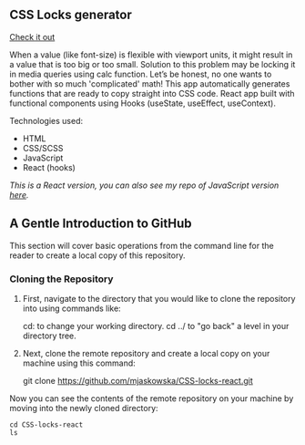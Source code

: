 ## CSS Locks generator

[Check it out](https://mjaskowska.github.io/CSS-locks-react)

When a value (like font-size) is flexible with viewport units, it might result in a value that is too big or too small. Solution to this problem may be locking it in media queries using calc function. Let’s be honest, no one wants to bother with so much 'complicated' math! This app automatically generates functions that are ready to copy straight into CSS code.
React app built with functional components using Hooks (useState, useEffect, useContext).

Technologies used:
- HTML
- CSS/SCSS
- JavaScript
- React (hooks)



_This is a React version, you can also see my repo of JavaScript version [here](https://github.com/mjaskowska/CSS-locks-javascript.git)._




## A Gentle Introduction to GitHub

This section will cover basic operations from the command line for the reader to create a local copy of this repository.

### Cloning the Repository

1. First, navigate to the directory that you would like to clone the repository into using commands like:

    cd: to change your working directory.
    cd ../ to "go back" a level in your directory tree.

2. Next, clone the remote repository and create a local copy on your machine using this command:

    git clone https://github.com/mjaskowska/CSS-locks-react.git

Now you can see the contents of the remote repository on your machine by moving into the newly cloned directory:

    cd CSS-locks-react
    ls
